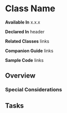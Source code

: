# Class Name

**Available In**   x.x.x 

**Declared In**    header 

**Related Classes**  links

**Companion Guide** links 

**Sample Code**     links 

## Overview

### Special Considerations

## Tasks
